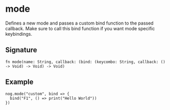 # mode

Defines a new mode and passes a custom bind function to the passed callback.
Make sure to call this bind function if you want mode specific keybindings.

## Signature

```nogscript
fn mode(name: String, callback: (bind: (keycombo: String, callback: () -> Void) -> Void) -> Void)
```

## Example

```nogscript
nog.mode("custom", bind => {
  bind("F1", () => print("Hello World"))
})
```
